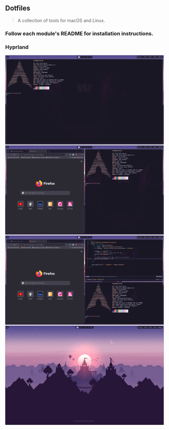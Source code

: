 ## Dotfiles

> A collection of tools for macOS and Linux.

### Follow each module's README for installation instructions.

### Hyprland

![Showcase 1](/assets/showcase/1712256638.png)
![Showcase 2](/assets/showcase/1712256701.png)
![Showcase 3](/assets/showcase/1712256751.png)
![Showcase 4](/assets/showcase/1712257864.png)
